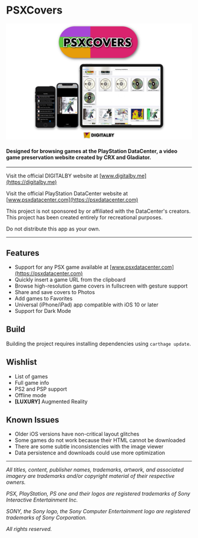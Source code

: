 # PSXCovers

![banner](banner.png)

#### Designed for browsing games at the PlayStation DataCenter, a video game preservation website created by CRX and Gladiator. 

---

Visit the official DIGITALBY website at
[www.digitalby.me](https://digitalby.me)

Visit the official PlayStation DataCenter website at [www.psxdatacenter.com](https://psxdatacenter.com)

This project is not sponsored by or affiliated with the DataCenter's creators. This project has been created entirely for recreational purposes.

Do not distribute this app as your own.

---

## Features

* Support for any PSX game available at [www.psxdatacenter.com](https://psxdatacenter.com)
* Quickly insert a game URL from the clipboard
* Browse high-resolution game covers in fullscreen with gesture support
* Share and save covers to Photos
* Add games to Favorites 
* Universal (iPhone/iPad) app compatible with iOS 10 or later
* Support for Dark Mode

## Build 

Building the project requires installing dependencies using `carthage update`.

## Wishlist
+ List of games
+ Full game info
+ PS2 and PSP support
+ Offline mode
+ **[LUXURY]** Augmented Reality

## Known Issues

* Older iOS versions have non-critical layout glitches
* Some games do not work because their HTML cannot be downloaded
* There are some subtle inconsistencies with the image viewer
* Data persistence and downloads could use more optimization

---

*All titles, content, publisher names, trademarks, artwork, and associated imagery are trademarks and/or copyright material of their respective owners.*

*PSX, PlayStation, PS one and their logos are registered trademarks of Sony Interactive Entertainment Inc.*

*SONY, the Sony logo, the Sony Computer Entertainment logo are registered trademarks of Sony Corporation.*

*All rights reserved.*
